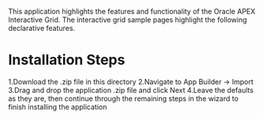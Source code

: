 This application highlights the features and functionality of the Oracle APEX Interactive Grid. The interactive grid sample pages highlight the following declarative features.

# Installation Steps
1.Download the .zip file in this directory
2.Navigate to App Builder -> Import
3.Drag and drop the application .zip file and click Next
4.Leave the defaults as they are, then continue through the remaining steps in the wizard to finish installing the application
